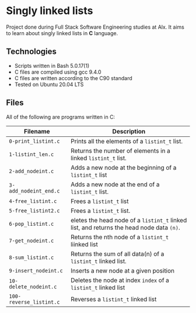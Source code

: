 # Singly linked lists

Project done during Full Stack Software Engineering studies at Alx. It aims to learn about singly linked lists in **C** language.

## Technologies
 
* Scripts written in Bash 5.0.17(1)
* C files are compiled using gcc 9.4.0
* C files are written according to the C90 standard
* Tested on Ubuntu 20.04 LTS

## Files

All of the following are programs written in C:

Filename | Description
--- | ---
`0-print_listint.c` | Prints all the elements of a `listint_t` list.
`1-listint_len.c` | Returns the number of elements in a linked `listint_t` list.
`2-add_nodeint.c` | Adds a new node at the beginning of a `listint_t` list
`3-add_nodeint_end.c` | Adds a new node at the end of a `listint_t` list.
`4-free_listint.c` | Frees a `listint_t` list
`5-free_listint2.c` | Frees a `listint_t` list.
`6-pop_listint.c` | eletes the head node of a `listint_t` linked list, and returns the head node data `(n)`.
`7-get_nodeint.c` | Returns the nth node of a `listint_t` liinked list
`8-sum_listint.c` | Returns the sum of all data(n) of a `listint_t` linked list.
`9-insert_nodeint.c` | Inserts a new node at a given position
`10-delete_nodeint.c` | Deletes the node at index `index` of a `listint_t` linked list
`100-reverse_listint.c` | Reverses a `listint_t` linked list
